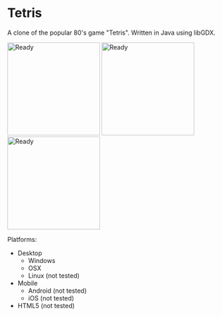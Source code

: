# Tetris
A clone of the popular 80's game "Tetris". Written in Java using libGDX.

<img src="http://i.imgur.com/vApn9eS.png" alt="Ready" width="210px;"/>
<img src="http://i.imgur.com/IMzoS8P.png" alt="Ready" width="210px;"/>
<img src="http://i.imgur.com/i6WZBql.png" alt="Ready" width="210px;"/>


Platforms:
- Desktop
  - Windows
  - OSX
  - Linux (not tested)
- Mobile
  - Android (not tested)
  - iOS (not tested)
- HTML5 (not tested)


